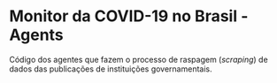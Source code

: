 # Monitor da COVID-19 no Brasil - Agents

Código dos agentes que fazem o processo de raspagem (_scraping_) de dados das
publicações de instituições governamentais.
